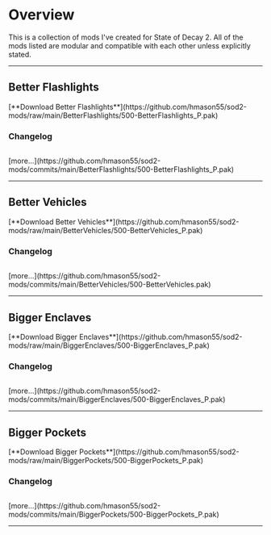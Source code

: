 <script src="https://code.jquery.com/jquery-3.2.1.min.js"></script>
<script src="https://cdnjs.cloudflare.com/ajax/libs/moment.js/2.29.1/moment.min.js" integrity="sha512-qTXRIMyZIFb8iQcfjXWCO8+M5Tbc38Qi5WzdPOYZHIlZpzBHG3L3by84BBBOiRGiEb7KKtAOAs5qYdUiZiQNNQ==" crossorigin="anonymous" referrerpolicy="no-referrer"></script>
<script src="util.js"></script>


# Overview
This is a collection of mods I've created for State of Decay 2. All of the mods listed are modular and compatible with each other unless explicitly stated.

---

## Better Flashlights
<ul id="better-flashlights-readme"></ul>
[**Download Better Flashlights**](https://github.com/hmason55/sod2-mods/raw/main/BetterFlashlights/500-BetterFlashlights_P.pak)

### Changelog
<div class="highlight"><pre id="better-flashlights-changelog" class="highlight"></pre></div>
[more...](https://github.com/hmason55/sod2-mods/commits/main/BetterFlashlights/500-BetterFlashlights_P.pak)

---

## Better Vehicles
<ul id="better-vehicles-readme"></ul>
[**Download Better Vehicles**](https://github.com/hmason55/sod2-mods/raw/main/BetterVehicles/500-BetterVehicles_P.pak)

### Changelog
<div class="highlight"><pre id="better-vehicles-changelog" class="highlight"></pre></div>
[more...](https://github.com/hmason55/sod2-mods/commits/main/BetterVehicles/500-BetterVehicles.pak)

---

## Bigger Enclaves
<ul id="bigger-enclaves-readme"></ul>
[**Download Bigger Enclaves**](https://github.com/hmason55/sod2-mods/raw/main/BiggerEnclaves/500-BiggerEnclaves_P.pak)

### Changelog
<div class="highlight"><pre id="bigger-enclaves-changelog" class="highlight"></pre></div>
[more...](https://github.com/hmason55/sod2-mods/commits/main/BiggerEnclaves/500-BiggerEnclaves_P.pak)

---

## Bigger Pockets
<ul id="bigger-pockets-readme"></ul>
[**Download Bigger Pockets**](https://github.com/hmason55/sod2-mods/raw/main/BiggerPockets/500-BiggerPockets_P.pak)

### Changelog
<div class="highlight"><pre id="bigger-pockets-changelog" class="highlight"></pre></div>
[more...](https://github.com/hmason55/sod2-mods/commits/main/BiggerPockets/500-BiggerPockets_P.pak)

---


<script>getFileContent('https://raw.githubusercontent.com/hmason55/sod2-mods/main/BetterFlashlights/README.md', '#better-flashlights-readme');</script>
<script>getCommitHistory('https://api.github.com/repos/hmason55/sod2-mods/commits?path=/BetterFlashlights/500-BetterFlashlights_P.pak', '#better-flashlights-changelog');</script>

<script>getFileContent('https://raw.githubusercontent.com/hmason55/sod2-mods/main/BetterVehicles/README.md', '#better-vehicles-readme');</script>
<script>getCommitHistory('https://api.github.com/repos/hmason55/sod2-mods/commits?path=/BetterVehicles/500-BetterVehicles_P.pak', '#better-vehicles-changelog');</script>

<script>getFileContent('https://raw.githubusercontent.com/hmason55/sod2-mods/main/BiggerEnclaves/README.md', '#bigger-enclaves-readme');</script>
<script>getCommitHistory('https://api.github.com/repos/hmason55/sod2-mods/commits?path=/BiggerEnclaves/500-BiggerEnclaves_P.pak', '#bigger-enclaves-changelog');</script>

<script>getFileContent('https://raw.githubusercontent.com/hmason55/sod2-mods/main/BiggerPockets/README.md', '#bigger-pockets-readme');</script>
<script>getCommitHistory('https://api.github.com/repos/hmason55/sod2-mods/commits?path=/BiggerPockets/500-BiggerPockets_P.pak', '#bigger-pockets-changelog');</script>
